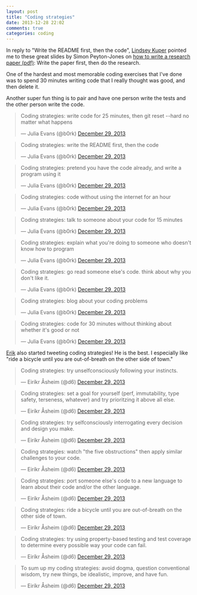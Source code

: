 ```yaml
---
layout: post
title: "Coding strategies"
date: 2013-12-28 22:02
comments: true
categories: coding
---
```


In reply to "Write the README first, then the code",
[Lindsey Kuper](http://www.cs.indiana.edu/~lkuper/) pointed me to
these great slides by Simon Peyton-Jones on
[how to write a research paper (pdf)](https://research.microsoft.com/en-us/um/people/simonpj/papers/giving-a-talk/writing-a-paper-slides.pdf):
Write the paper first, then do the research.

One of the hardest and most memorable coding exercises that I've done
was to spend 30 minutes writing code that I really thought was good,
and then delete it.

Another super fun thing is to pair and have one person write the
tests and the other person write the code.

<blockquote class="twitter-tweet" lang="en"><p>Coding strategies: write code for 25 minutes, then git reset --hard no matter what happens</p>&mdash; Julia Evans (@b0rk) <a href="https://twitter.com/b0rk/statuses/417115534677647360">December 29, 2013</a></blockquote>

<blockquote class="twitter-tweet" lang="en"><p>Coding strategies: write the README first, then the code</p>&mdash; Julia Evans (@b0rk) <a href="https://twitter.com/b0rk/statuses/417115752714366977">December 29, 2013</a></blockquote>

<blockquote class="twitter-tweet" lang="en"><p>Coding strategies: pretend you have the code already, and write a program using it</p>&mdash; Julia Evans (@b0rk) <a href="https://twitter.com/b0rk/statuses/417116611959468032">December 29, 2013</a></blockquote>

<blockquote class="twitter-tweet" lang="en"><p>Coding strategies: code without using the internet for an hour</p>&mdash; Julia Evans (@b0rk) <a href="https://twitter.com/b0rk/statuses/417117247111311360">December 29, 2013</a></blockquote>

<blockquote class="twitter-tweet" lang="en"><p>Coding strategies: talk to someone about your code for 15 minutes</p>&mdash; Julia Evans (@b0rk) <a href="https://twitter.com/b0rk/statuses/417117938814955521">December 29, 2013</a></blockquote>

<blockquote class="twitter-tweet" lang="en"><p>Coding strategies: explain what you&#39;re doing to someone who doesn&#39;t know how to program</p>&mdash; Julia Evans (@b0rk) <a href="https://twitter.com/b0rk/statuses/417118652953919488">December 29, 2013</a></blockquote>

<blockquote class="twitter-tweet" lang="en"><p>Coding strategies: go read someone else&#39;s code. think about why you don&#39;t like it.</p>&mdash; Julia Evans (@b0rk) <a href="https://twitter.com/b0rk/statuses/417119023709433856">December 29, 2013</a></blockquote>

<blockquote class="twitter-tweet" lang="en"><p>Coding strategies: blog about your coding problems</p>&mdash; Julia Evans (@b0rk) <a href="https://twitter.com/b0rk/statuses/417121279414517760">December 29, 2013</a></blockquote>

<blockquote class="twitter-tweet" lang="en"><p>Coding strategies: code for 30 minutes without thinking about whether it&#39;s good or not</p>&mdash; Julia Evans (@b0rk) <a href="https://twitter.com/b0rk/statuses/417121837789626369">December 29, 2013</a></blockquote>

[Erik](http://twitter.com/d6) also started tweeting coding strategies!
He is the best. I especially like "ride a bicycle until you are
out-of-breath on the other side of town."

<blockquote class="twitter-tweet" lang="en"><p>Coding strategies: try unselfconsciously following your instincts.</p>&mdash; Eiríkr Åsheim (@d6) <a href="https://twitter.com/d6/statuses/417145076918124546">December 29, 2013</a></blockquote>

<blockquote class="twitter-tweet" lang="en"><p>Coding strategies: set a goal for yourself (perf, immutability, type safety, terseness, whatever) and try prioritzing it above all else.</p>&mdash; Eiríkr Åsheim (@d6) <a href="https://twitter.com/d6/statuses/417145290349498368">December 29, 2013</a></blockquote>

<blockquote class="twitter-tweet" lang="en"><p>Coding strategies: try selfconsciously interrogating every decision and design you make.</p>&mdash; Eiríkr Åsheim (@d6) <a href="https://twitter.com/d6/statuses/417145290726981632">December 29, 2013</a></blockquote>

<blockquote class="twitter-tweet" lang="en"><p>Coding strategies: watch &quot;the five obstructions&quot; then apply similar challenges to your code.</p>&mdash; Eiríkr Åsheim (@d6) <a href="https://twitter.com/d6/statuses/417147825596559364">December 29, 2013</a></blockquote>

<blockquote class="twitter-tweet" lang="en"><p>Coding strategies: port someone else&#39;s code to a new language to learn about their code and/or the other language.</p>&mdash; Eiríkr Åsheim (@d6) <a href="https://twitter.com/d6/statuses/417151031693148160">December 29, 2013</a></blockquote>

<blockquote class="twitter-tweet" lang="en"><p>Coding strategies: ride a bicycle until you are out-of-breath on the other side of town.</p>&mdash; Eiríkr Åsheim (@d6) <a href="https://twitter.com/d6/statuses/417151305350541312">December 29, 2013</a></blockquote>

<blockquote class="twitter-tweet" lang="en"><p>Coding strategies: try using property-based testing and test coverage to determine every possible way your code can fail.</p>&mdash; Eiríkr Åsheim (@d6) <a href="https://twitter.com/d6/statuses/417156530631233536">December 29, 2013</a></blockquote>

<blockquote class="twitter-tweet" lang="en"><p>To sum up my coding strategies: avoid dogma, question conventional wisdom, try new things, be idealistic, improve, and have fun.</p>&mdash; Eiríkr Åsheim (@d6) <a href="https://twitter.com/d6/statuses/417163090392657920">December 29, 2013</a></blockquote>

<script async src="//platform.twitter.com/widgets.js" charset="utf-8"></script>
